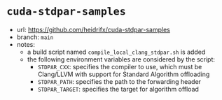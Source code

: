 # `cuda-stdpar-samples`

- url: <https://github.com/heidrifx/cuda-stdpar-samples>
- branch: `main`
- notes:
  - a build script named `compile_local_clang_stdpar.sh` is added
  - the following environment variables are considered by the script:
    - `STDPAR_CXX`: specifies the compiler to use, which must be Clang/LLVM with
       support for Standard Algorithm offloading
    - `STDPAR_PATH`: specifies the path to the forwarding header
    - `STDPAR_TARGET`: specifies the target for algorithm offload
